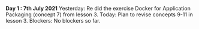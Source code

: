 **Day 1 : 7th July 2021**
Yesterday: Re did the exercise Docker for Application Packaging (concept 7) from lesson 3.
Today: Plan to revise concepts 9-11 in lesson 3.
Blockers: No blockers so far.
